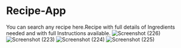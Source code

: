 # Recipe-App
You can search any recipe here.Recipe with full details  of Ingredients needed and with full Instructions available.
![Screenshot (226)](https://github.com/Aditya20Shaw/Recipe-App/assets/115833636/db807e36-edea-4fa1-bfdd-fe7ea5477761)
![Screenshot (223)](https://github.com/Aditya20Shaw/Recipe-App/assets/115833636/ae2e4b16-a826-4697-ac1b-5a8438313236)
![Screenshot (224)](https://github.com/Aditya20Shaw/Recipe-App/assets/115833636/003f1160-b5dd-4bb6-882b-e414c2cb2de1)
![Screenshot (225)](https://github.com/Aditya20Shaw/Recipe-App/assets/115833636/eca9c9df-80cd-4381-8af7-50f994a2d51e)

